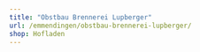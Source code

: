 ```yaml
---
title: "Obstbau Brennerei Lupberger"
url: /emmendingen/obstbau-brennerei-lupberger/
shop: Hofladen
---
```

